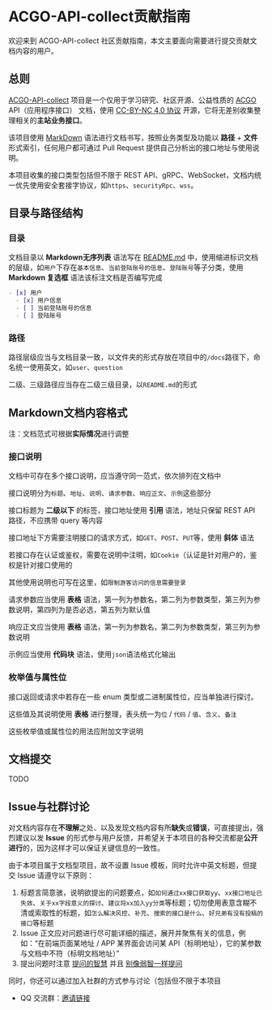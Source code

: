 # ACGO-API-collect贡献指南

欢迎来到 ACGO-API-collect 社区贡献指南，本文主要面向需要进行提交贡献文档内容的用户。

## 总则

[ACGO-API-collect](https://github.com/xiaosuyyds/ACGO-API-collect) 项目是一个仅用于学习研究、社区开源、公益性质的 [ACGO](https://www.acgo.cn/) API（应用程序接口） 文档，使用 [CC-BY-NC 4.0 协议](https://github.com/xiaosuyyds/ACGO-API-collect/blob/master/LICENSE) 开源，它将无差别收集整理相关的**主站业务接口**。

该项目使用 [MarkDown](https://zh.wikipedia.org/zh-cn/Markdown) 语法进行文档书写，按照业务类型及功能以 **路径** + **文件** 形式索引，任何用户都可通过 Pull Request 提供自己分析出的接口地址与使用说明。

本项目收集的接口类型包括但不限于 REST API、gRPC、WebSocket，文档内统一优先使用安全套接字协议，如`https`、`securityRpc`、`wss`。

## 目录与路径结构

### 目录

文档目录以 **Markdown无序列表** 语法写在 [README.md](README.md) 中，使用缩进标识文档的层级，如`用户`下存在`基本信息`、`当前登陆账号的信息`、`登陆账号`等子分类，使用 **Markdown 复选框** 语法该标注文档是否编写完成

```markdown
- [x] 用户
  - [x] 用户信息
  - [ ] 当前登陆账号的信息
  - [ ] 登陆账号
```

### 路径

路径层级应当与文档目录一致，以文件夹的形式存放在项目中的`/docs`路径下，命名统一使用英文，如`user`、`question`

二级、三级路径应当存在二级三级目录，以`README.md`的形式

## Markdown文档内容格式

注：文档范式可根据**实际情况**进行调整

### 接口说明

文档中可存在多个接口说明，应当遵守同一范式，依次排列在文档中

接口说明分为`标题`、`地址`、`说明`、`请求参数`、`响应正文`、`示例`这些部分

接口标题为 **二级以下** 的标签，接口地址使用 **引用** 语法，地址只保留 REST API 路径，不应携带 query 等内容

接口地址下方需要注明接口的请求方式，如`GET`、`POST`、`PUT`等，使用 **斜体** 语法

若接口存在认证或鉴权，需要在说明中注明，如`Cookie`（认证是针对用户的，鉴权是针对接口使用的

其他使用说明也可写在这里，如`限制游客访问的信息需要登录`

请求参数应当使用 **表格** 语法，第一列为参数名，第二列为参数类型，第三列为参数说明，第四列为是否必选，第五列为默认值

响应正文应当使用 **表格** 语法，第一列为参数名，第二列为参数类型，第三列为参数说明

示例应当使用 **代码块** 语法，使用`json`语法格式化输出

### 枚举值与属性位

接口返回或请求中若存在一些 enum 类型或二进制属性位，应当单独进行探讨。

这些值及其说明使用 **表格** 进行整理，表头统一为`位` / `代码` / `值`、`含义`、`备注`

这些枚举值或属性位的用法应附加文字说明

## 文档提交

TODO

## Issue与社群讨论

对文档内容存在**不理解**之处、以及发现文档内容有所**缺失**或**错误**，可直接提出，强烈建议以发 **Issue** 的形式参与用户反馈，并希望关于本项目的各种交流都是**公开进行**的，因为这样才可以保证关键信息的一致性。

由于本项目属于文档型项目，故不设置 Issue 模板，同时允许中英文标题，但提交 Issue 请遵守以下原则：

1. 标题言简意骇，说明欲提出的问题要点，如`如何通过xx接口获取yy`、`xx接口地址已失效`、`关于xx字段意义的探讨`、`建议将xx加入yy分类`等标题；切勿使用表意含糊不清或索取性的标题，如`怎么解决风控`、`补充`、`搜索的接口是什么`、`好兄弟有没有投稿的接口`等标题
2. Issue 正文应对问题进行尽可能详细的描述，展开并聚焦有关的信息，例如：“在前端页面某地址 / APP 某界面会访问某 API（标明地址），它的某参数与文档中不符（标明文档地址）”
3. 提出问题时注意 [提问的智慧](https://github.com/ryanhanwu/How-To-Ask-Questions-The-Smart-Way/blob/main/README-zh_CN.md) 并且 [别像弱智一样提问](https://github.com/tangx/Stop-Ask-Questions-The-Stupid-Ways)

同时，你还可以通过加入社群的方式参与讨论（包括但不限于本项目

- QQ 交流群：[邀请链接](http://qm.qq.com/cgi-bin/qm/qr?_wv=1027&k=m7l22Rbe39Jpoe2MVwZBdR1GNJFCTSGO&authKey=qwwomxgR8Nudz7uVnuEj3R9mphn6%2FEVzMZ%2FviimtZKimuaJjdqsat%2FHbYuuvLNdN&noverify=0&group_code=830159613)

